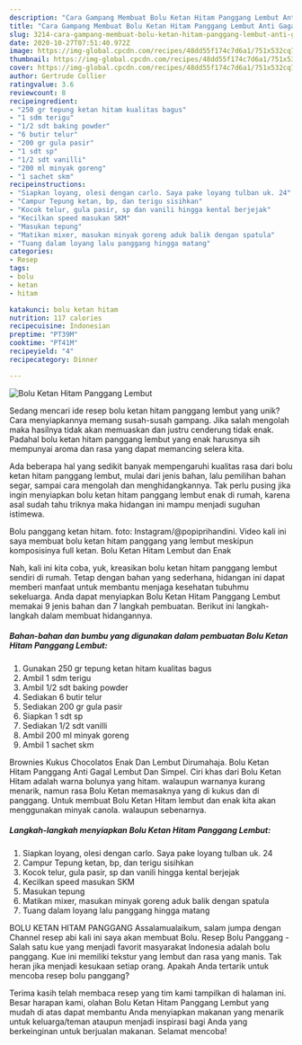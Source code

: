 ```yaml
---
description: "Cara Gampang Membuat Bolu Ketan Hitam Panggang Lembut Anti Gagal"
title: "Cara Gampang Membuat Bolu Ketan Hitam Panggang Lembut Anti Gagal"
slug: 3214-cara-gampang-membuat-bolu-ketan-hitam-panggang-lembut-anti-gagal
date: 2020-10-27T07:51:40.972Z
image: https://img-global.cpcdn.com/recipes/48dd55f174c7d6a1/751x532cq70/bolu-ketan-hitam-panggang-lembut-foto-resep-utama.jpg
thumbnail: https://img-global.cpcdn.com/recipes/48dd55f174c7d6a1/751x532cq70/bolu-ketan-hitam-panggang-lembut-foto-resep-utama.jpg
cover: https://img-global.cpcdn.com/recipes/48dd55f174c7d6a1/751x532cq70/bolu-ketan-hitam-panggang-lembut-foto-resep-utama.jpg
author: Gertrude Collier
ratingvalue: 3.6
reviewcount: 8
recipeingredient:
- "250 gr tepung ketan hitam kualitas bagus"
- "1 sdm terigu"
- "1/2 sdt baking powder"
- "6 butir telur"
- "200 gr gula pasir"
- "1 sdt sp"
- "1/2 sdt vanilli"
- "200 ml minyak goreng"
- "1 sachet skm"
recipeinstructions:
- "Siapkan loyang, olesi dengan carlo. Saya pake loyang tulban uk. 24"
- "Campur Tepung ketan, bp, dan terigu sisihkan"
- "Kocok telur, gula pasir, sp dan vanili hingga kental berjejak"
- "Kecilkan speed masukan SKM"
- "Masukan tepung"
- "Matikan mixer, masukan minyak goreng aduk balik dengan spatula"
- "Tuang dalam loyang lalu panggang hingga matang"
categories:
- Resep
tags:
- bolu
- ketan
- hitam

katakunci: bolu ketan hitam 
nutrition: 117 calories
recipecuisine: Indonesian
preptime: "PT39M"
cooktime: "PT41M"
recipeyield: "4"
recipecategory: Dinner

---
```



![Bolu Ketan Hitam Panggang Lembut](https://img-global.cpcdn.com/recipes/48dd55f174c7d6a1/751x532cq70/bolu-ketan-hitam-panggang-lembut-foto-resep-utama.jpg)

Sedang mencari ide resep bolu ketan hitam panggang lembut yang unik? Cara menyiapkannya memang susah-susah gampang. Jika salah mengolah maka hasilnya tidak akan memuaskan dan justru cenderung tidak enak. Padahal bolu ketan hitam panggang lembut yang enak harusnya sih mempunyai aroma dan rasa yang dapat memancing selera kita.

Ada beberapa hal yang sedikit banyak mempengaruhi kualitas rasa dari bolu ketan hitam panggang lembut, mulai dari jenis bahan, lalu pemilihan bahan segar, sampai cara mengolah dan menghidangkannya. Tak perlu pusing jika ingin menyiapkan bolu ketan hitam panggang lembut enak di rumah, karena asal sudah tahu triknya maka hidangan ini mampu menjadi suguhan istimewa.

Bolu panggang ketan hitam. foto: Instagram/@popiprihandini. Video kali ini saya membuat bolu ketan hitam panggang yang lembut meskipun komposisinya full ketan. Bolu Ketan Hitam Lembut dan Enak


Nah, kali ini kita coba, yuk, kreasikan bolu ketan hitam panggang lembut sendiri di rumah. Tetap dengan bahan yang sederhana, hidangan ini dapat memberi manfaat untuk membantu menjaga kesehatan tubuhmu sekeluarga. Anda dapat menyiapkan Bolu Ketan Hitam Panggang Lembut memakai 9 jenis bahan dan 7 langkah pembuatan. Berikut ini langkah-langkah dalam membuat hidangannya.

<!--inarticleads1-->

##### Bahan-bahan dan bumbu yang digunakan dalam pembuatan Bolu Ketan Hitam Panggang Lembut:

1. Gunakan 250 gr tepung ketan hitam kualitas bagus
1. Ambil 1 sdm terigu
1. Ambil 1/2 sdt baking powder
1. Sediakan 6 butir telur
1. Sediakan 200 gr gula pasir
1. Siapkan 1 sdt sp
1. Sediakan 1/2 sdt vanilli
1. Ambil 200 ml minyak goreng
1. Ambil 1 sachet skm


Brownies Kukus Chocolatos Enak Dan Lembut Dirumahaja. Bolu Ketan Hitam Panggang Anti Gagal Lembut Dan Simpel. Ciri khas dari Bolu Ketan Hitam adalah warna bolunya yang hitam. walaupun warnanya kurang menarik, namun rasa Bolu Ketan memasaknya yang di kukus dan di panggang. Untuk membuat Bolu Ketan Hitam lembut dan enak kita akan menggunakan minyak canola. walaupun sebenarnya. 

<!--inarticleads2-->

##### Langkah-langkah menyiapkan Bolu Ketan Hitam Panggang Lembut:

1. Siapkan loyang, olesi dengan carlo. Saya pake loyang tulban uk. 24
1. Campur Tepung ketan, bp, dan terigu sisihkan
1. Kocok telur, gula pasir, sp dan vanili hingga kental berjejak
1. Kecilkan speed masukan SKM
1. Masukan tepung
1. Matikan mixer, masukan minyak goreng aduk balik dengan spatula
1. Tuang dalam loyang lalu panggang hingga matang


BOLU KETAN HITAM PANGGANG Assalamualaikum, salam jumpa dengan Channel resep abi kali ini saya akan membuat Bolu. Resep Bolu Panggang - Salah satu kue yang menjadi favorit masyarakat Indonesia adalah bolu panggang. Kue ini memiliki tekstur yang lembut dan rasa yang manis. Tak heran jika menjadi kesukaan setiap orang. Apakah Anda tertarik untuk mencoba resep bolu panggang? 

Terima kasih telah membaca resep yang tim kami tampilkan di halaman ini. Besar harapan kami, olahan Bolu Ketan Hitam Panggang Lembut yang mudah di atas dapat membantu Anda menyiapkan makanan yang menarik untuk keluarga/teman ataupun menjadi inspirasi bagi Anda yang berkeinginan untuk berjualan makanan. Selamat mencoba!
